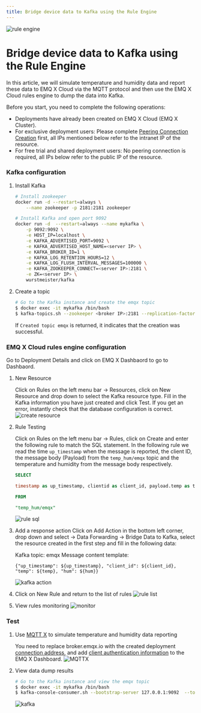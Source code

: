 ```yaml
---
title: Bridge device data to Kafka using the Rule Engine
---
```


![rule engine](./_assets/web_hook.jpg)

# Bridge device data to Kafka using the Rule Engine

In this article, we will simulate temperature and humidity data and report these data to EMQ X Cloud via the MQTT protocol and then use the EMQ X Cloud rules engine to dump the data into Kafka.

Before you start, you need to complete the following operations:
* Deployments have already been created on EMQ X Cloud (EMQ X Cluster).
* For exclusive deployment users: Please complete [Peering Connection Creation](../deployments/vpc_peering.md) first, all IPs mentioned below refer to the intranet IP of the resource.
* For free trial and shared deployment users: No peering connection is required, all IPs below refer to the public IP of the resource.

### Kafka configuration

1. Install Kafka

    ```bash
    # Install zookeeper
    docker run -d --restart=always \
        --name zookeeper -p 2181:2181 zookeeper

    # Install Kafka and open port 9092
    docker run -d  --restart=always --name mykafka \
        -p 9092:9092 \
        -e HOST_IP=localhost \
        -e KAFKA_ADVERTISED_PORT=9092 \
        -e KAFKA_ADVERTISED_HOST_NAME=<server IP> \
        -e KAFKA_BROKER_ID=1 \
        -e KAFKA_LOG_RETENTION_HOURS=12 \
        -e KAFKA_LOG_FLUSH_INTERVAL_MESSAGES=100000 \
        -e KAFKA_ZOOKEEPER_CONNECT=<server IP>:2181 \
        -e ZK=<server IP> \
        wurstmeister/kafka
    ```

2. Create a topic

    ```bash
    # Go to the Kafka instance and create the emqx topic
    $ docker exec -it mykafka /bin/bash
    $ kafka-topics.sh --zookeeper <broker IP>:2181 --replication-factor 1 --partitions 1 --topic emqx --create
    ```
    If `Created topic emqx` is returned, it indicates that the creation was successful.

### EMQ X Cloud rules engine configuration

Go to Deployment Details and click on EMQ X Dashbaord to go to Dashbaord.

1. New Resource

   Click on Rules on the left menu bar → Resources, click on New Resource and drop down to select the Kafka resource type. Fill in the Kafka information you have just created and click Test. If you get an error, instantly check that the database configuration is correct.
   ![create resource](./_assets/kafka_create_resource.png)

2. Rule Testing

   Click on Rules on the left menu bar → Rules, click on Create and enter the following rule to match the SQL statement.  In the following rule we read the time `up_timestamp` when the message is reported, the client ID, the message body (Payload) from the `temp_hum/emqx` topic and the temperature and humidity from the message body respectively.

   ```sql
   SELECT 
   
   timestamp as up_timestamp, clientid as client_id, payload.temp as temp, payload.hum as hum
   
   FROM
   
   "temp_hum/emqx"
   ```
   ![rule sql](./_assets/sql_test.png)

3. Add a response action
   Click on Add Action in the bottom left corner, drop down and select → Data Forwarding → Bridge Data to Kafka, select the resource created in the first step and fill in the following data:

   Kafka topic: emqx
   Message content template:
   
   ```
   {"up_timestamp": ${up_timestamp}, "client_id": ${client_id}, "temp": ${temp}, "hum": ${hum}}
   ```
   ![kafka action](./_assets/kafka_action.png)
   
4. Click on New Rule and return to the list of rules
   ![rule list](./_assets/view_rule_engine_kafka.png)

5. View rules monitoring
   ![monitor](./_assets/view_monitor_kafka.png)

### Test

1. Use [MQTT X](https://mqttx.app/) to simulate temperature and humidity data reporting

   You need to replace broker.emqx.io with the created deployment [connection address](../deployments/view_deployment.md), and add [client authentication information](../deployments/dashboard/users_and_acl.md) to the EMQ X Dashboard.
   ![MQTTX](./_assets/mqttx_publish.png)
   
2. View data dump results

    ```bash
    # Go to the Kafka instance and view the emqx topic
    $ docker exec -it mykafka /bin/bash
    $ kafka-console-consumer.sh --bootstrap-server 127.0.0.1:9092  --topic emqx --from-beginning
    ```
   ![kafka](./_assets/kafka_query_result.png)
